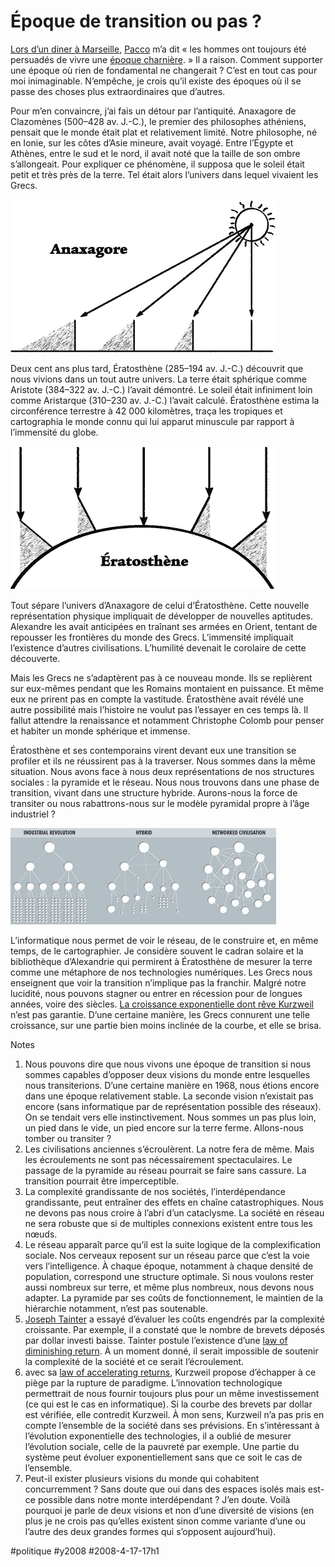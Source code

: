 # Époque de transition ou pas ?

[Lors d’un diner à Marseille](http://tataiza.com/news/chez-etienne-restau-a-marseille), [Pacco](http://www.mae-bd.fr/) m’a dit « les hommes ont toujours été persuadés de vivre une [époque charnière](../1/qu%e2%80%99est-ce-qu%e2%80%99une-epoque-de-transition.md). » Il a raison. Comment supporter une époque où rien de fondamental ne changerait ? C’est en tout cas pour moi inimaginable. N’empêche, je crois qu’il existe des époques où il se passe des choses plus extraordinaires que d’autres.

Pour m’en convaincre, j’ai fais un détour par l’antiquité. Anaxagore de Clazomènes (500–428 av. J.-C.), le premier des philosophes athéniens, pensait que le monde était plat et relativement limité. Notre philosophe, né en Ionie, sur les côtes d’Asie mineure, avait voyagé. Entre l’Égypte et Athènes, entre le sud et le nord, il avait noté que la taille de son ombre s’allongeait. Pour expliquer ce phénomène, il supposa que le soleil était petit et très près de la terre. Tel était alors l’univers dans lequel vivaient les Grecs.

![](_i/anaxa.gif)

Deux cent ans plus tard, Ératosthène (285–194 av. J.-C.) découvrit que nous vivions dans un tout autre univers. La terre était sphérique comme Aristote (384–322 av. J.-C.) l’avait démontré. Le soleil était infiniment loin comme Aristarque (310–230 av. J.-C.) l’avait calculé. Ératosthène estima la circonférence terrestre à 42 000 kilomètres, traça les tropiques et cartographia le monde connu qui lui apparut minuscule par rapport à l’immensité du globe.

![](_i/beta.gif)

Tout sépare l’univers d’Anaxagore de celui d’Ératosthène. Cette nouvelle représentation physique impliquait de développer de nouvelles aptitudes. Alexandre les avait anticipées en traînant ses armées en Orient, tentant de repousser les frontières du monde des Grecs. L’immensité impliquait l’existence d’autres civilisations. L’humilité devenait le corolaire de cette découverte.

Mais les Grecs ne s’adaptèrent pas à ce nouveau monde. Ils se replièrent sur eux-mêmes pendant que les Romains montaient en puissance. Et même eux ne prirent pas en compte la vastitude. Ératosthène avait révélé une autre possibilité mais l’histoire ne voulut pas l’essayer en ces temps là. Il fallut attendre la renaissance et notamment Christophe Colomb pour penser et habiter un monde sphérique et immense.

Ératosthène et ses contemporains virent devant eux une transition se profiler et ils ne réussirent pas à la traverser. Nous sommes dans la même situation. Nous avons face à nous deux représentations de nos structures sociales : la pyramide et le réseau. Nous nous trouvons dans une phase de transition, vivant dans une structure hybride. Aurons-nous la force de transiter ou nous rabattrons-nous sur le modèle pyramidal propre à l’âge industriel ?

![](_i/network.gif)

L’informatique nous permet de voir le réseau, de le construire et, en même temps, de le cartographier. Je considère souvent le cadran solaire et la bibliothèque d’Alexandrie qui permirent à Ératosthène de mesurer la terre comme une métaphore de nos technologies numériques. Les Grecs nous enseignent que voir la transition n’implique pas la franchir. Malgré notre lucidité, nous pouvons stagner ou entrer en récession pour de longues années, voire des siècles. [La croissance exponentielle dont rêve Kurzweil](../../2007/12/kurzweil-l%e2%80%99evolution-exponentielle.md) n’est pas garantie. D’une certaine manière, les Grecs connurent une telle croissance, sur une partie bien moins inclinée de la courbe, et elle se brisa.

Notes

1. Nous pouvons dire que nous vivons une époque de transition si nous sommes capables d’opposer deux visions du monde entre lesquelles nous transiterions. D’une certaine manière en 1968, nous étions encore dans une époque relativement stable. La seconde vision n’existait pas encore (sans informatique par de représentation possible des réseaux). On se tendait vers elle instinctivement. Nous sommes un pas plus loin, un pied dans le vide, un pied encore sur la terre ferme. Allons-nous tomber ou transiter ?
2. Les civilisations anciennes s’écroulèrent. La notre fera de même. Mais les écroulements ne sont pas nécessairement spectaculaires. Le passage de la pyramide au réseau pourrait se faire sans cassure. La transition pourrait être imperceptible.
3. La complexité grandissante de nos sociétés, l’interdépendance grandissante, peut entraîner des effets en chaîne catastrophiques. Nous ne devons pas nous croire à l’abri d’un cataclysme. La société en réseau ne sera robuste que si de multiples connexions existent entre tous les nœuds.
4. Le réseau apparaît parce qu’il est la suite logique de la complexification sociale. Nos cerveaux reposent sur un réseau parce que c’est la voie vers l’intelligence. À chaque époque, notamment à chaque densité de population, correspond une structure optimale. Si nous voulons rester aussi nombreux sur terre, et même plus nombreux, nous devons nous adapter. La pyramide par ses coûts de fonctionnement, le maintien de la hiérarchie notamment, n’est pas soutenable.
5. [Joseph Tainter](http://en.wikipedia.org/wiki/Joseph_Tainter) a essayé d’évaluer les coûts engendrés par la complexité croissante. Par exemple, il a constaté que le nombre de brevets déposés par dollar investi baisse. Tainter postule l’existence d’une [law of diminishing return](http://en.wikipedia.org/wiki/Diminishing_returns). À un moment donné, il serait impossible de soutenir la complexité de la société et ce serait l’écroulement.
6. avec sa [law of accelerating returns](../../2007/12/kurzweil-l%e2%80%99evolution-exponentielle.md), Kurzweil propose d’échapper à ce piège par la rupture de paradigme. L’innovation technologique permettrait de nous fournir toujours plus pour un même investissement (ce qui est le cas en informatique). Si la courbe des brevets par dollar est vérifiée, elle contredit Kurzweil. À mon sens, Kurzweil n’a pas pris en compte l’ensemble de la société dans ses prévisions. En s’intéressant à l’évolution exponentielle des technologies, il a oublié de mesurer l’évolution sociale, celle de la pauvreté par exemple. Une partie du système peut évoluer exponentiellement sans que ce soit le cas de l’ensemble.
7. Peut-il exister plusieurs visions du monde qui cohabitent concurremment ? Sans doute que oui dans des espaces isolés mais est-ce possible dans notre monte interdépendant ? J’en doute. Voilà pourquoi je parle de deux visions et non d’une diversité de visions (en plus je ne crois pas qu’elles existent sinon comme variante d’une ou l’autre des deux grandes formes qui s’opposent aujourd’hui).


#politique #y2008 #2008-4-17-17h1
